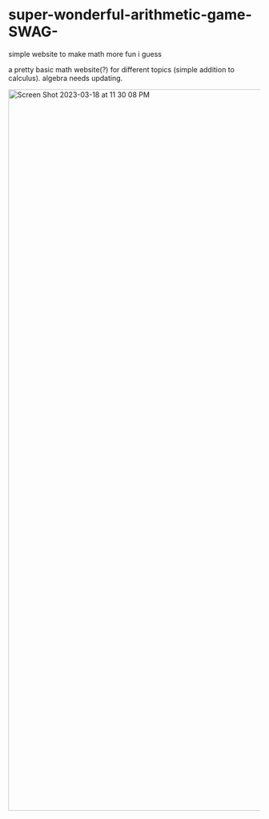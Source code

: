 # super-wonderful-arithmetic-game-SWAG-
simple website to make math more fun i guess

a pretty basic math website(?) for different topics (simple addition to calculus). algebra needs updating. 


<img width="1439" alt="Screen Shot 2023-03-18 at 11 30 08 PM" src="https://user-images.githubusercontent.com/122229647/226158277-ac080d98-6486-4c6f-aa7c-fbddbe9deeda.png">
